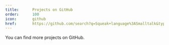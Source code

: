 ```yaml
---
title:      Projects on GitHub
order:      100
icon:       github
href:       https://github.com/search?q=Squeak+language%3ASmalltalk&type=Repositories
---
```

You can find more projects on GitHub.
